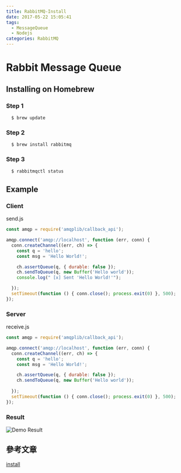 ```yaml
---
title: RabbitMQ-Install
date: 2017-05-22 15:05:41
tags: 
  - MessageQueue
  - Nodejs
categories: RabbitMQ
---
```


# Rabbit Message Queue

## Installing on Homebrew

### Step 1

```
  $ brew update
```

### Step 2

```
  $ brew install rabbitmq
```

### Step 3

```
  $ rabbitmqctl status
```

## Example

### Client

send.js

```js
const amqp = require('amqplib/callback_api');

amqp.connect('amqp://localhost', function (err, conn) {
  conn.createChannel((err, ch) => {
    const q = 'hello';
    const msg = 'Hello World!';

    ch.assertQueue(q, { durable: false });
    ch.sendToQueue(q, new Buffer('Hello world'));
    console.log(" [x] Sent 'Hello World!'");

  });
  setTimeout(function () { conn.close(); process.exit(0) }, 500);
});
```

### Server

receive.js

```js
const amqp = require('amqplib/callback_api');

amqp.connect('amqp://localhost', function (err, conn) {
  conn.createChannel((err, ch) => {
    const q = 'hello';
    const msg = 'Hello World!';

    ch.assertQueue(q, { durable: false });
    ch.sendToQueue(q, new Buffer('Hello world'));
  
  });
  setTimeout(function () { conn.close(); process.exit(0) }, 500);
});
```

### Result

![Demo Result]('../images/rabitmq/rabbitmqdemo.png')

## 參考文章

[install](https://www.rabbitmq.com/tutorials/tutorial-one-javascript.html)

